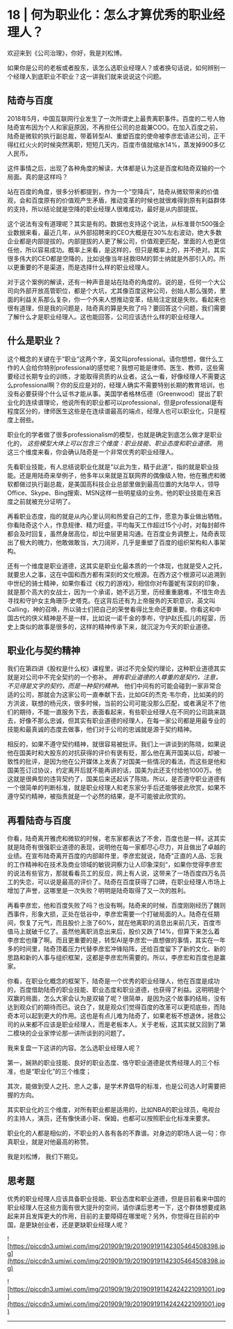 # 18 | 何为职业化：怎么才算优秀的职业经理人？

欢迎来到《公司治理》，你好，我是刘松博。

如果你是公司的老板或者股东，该怎么选职业经理人？或者换句话说，如何辨别一个经理人到底职业不职业？这一讲我们就来说说这个问题。

## 陆奇与百度

2018年5月，中国互联网行业发生了一次所谓史上最贵离职事件。百度的二号人物陆奇宣布因为个人和家庭原因，不再担任公司的总裁兼COO。在加入百度之前，陆奇是微软的执行副总裁，带着转型AI、重塑百度的使命被李彦宏请进公司，正干得红红火火的时候突然离职，短短几天内，百度市值就缩水14%，蒸发掉900多亿人民币。

这件事情之后，出现了各种角度的解读，大体都是认为这是百度和陆奇双输的一个局面。真的是这样吗？

站在百度的角度，很多分析都提到，作为一个“空降兵”，陆奇从微软带来的价值观，会和百度原有的价值观产生矛盾，推动变革的时候也就很难得到原有利益群体的支持，所以结论就是空降的职业经理人很难成功，最好是从内部提拔。

这个说法有没有道理呢？其实是有的。数据也支持这个说法，从标准普尔500强企业数据来看，最近几年，从外部招聘来的CEO大概是在30%左右波动，绝大多数企业都是内部提拔的。内部提拔的人更了解公司，价值观更匹配，里面的人也更信任他，所以容易成功。概率上来看，是这样的，但只是概率上的，并不绝对。其实很多伟大的CEO都是空降的，比如说像当年拯救IBM的郭士纳就是外部引入的。所以更重要的不是渠道，而是选择什么样的职业经理人。

对于这个案例的解读，还有一种声音是站在陆奇的角度的。说的是，任何一个大公司向外部开放高管职位，都是个大坑，尤其像百度这种公司，创始人那么强势，里面的利益关系那么复杂，你一个外来人想推动变革，结局注定就是失败。看起来也很有道理，但是我的问题是，陆奇真的算是失败了吗？要回答这个问题，我们需要了解什么才是职业经理人。这也能回答，公司应该选什么样的职业经理人。

## 什么是职业？

这个概念的关键在于“职业”这两个字，英文叫professional。请你想想，做什么工作的人会给你特别professional的感觉呢？我想可能是律师、医生、教师，这些需要经过长期专业的训练，才能取得资质的从业者。这么一看，好像经理人不需要这么professional啊？你的反应是对的，经理人确实不需要特别长期的教育培训，也没有必要获得个什么证书才能从事。美国学者格林伍德（Greenwood）提出了职业化的连续谱理论，他说所有的职业都可以professional，但是professional是有程度区分的，律师医生这些是在连续谱最高的端点，经理人也可以职业化，只是程度上弱些。

职业化的学者做了很多professionalism的模型，也就是确定到底怎么做才是职业化的， *这些模型大体上可以包含三个维度：职业技能、职业态度和职业道德。* 用这三个维度来看，你会确认陆奇是一个非常优秀的职业经理人。

先看职业技能，有人总结说职业化就是“以此为生，精于此道”，指的就是职业技能。还是用陆奇来举例子，他多年以来就是互联网界的偶像级人物，他在雅虎和微软都做过执行副总裁，是美国高科技企业总部里做到最高位置的大陆华人，领导Office、Skype、Bing搜索、MSN这样一些明星级的业务。他的职业技能在来百度之前就被充分证明了。

再看职业态度，指的就是从内心里认同和热爱自己的工作，愿意为事业做出牺牲。你看陆奇这个人，作息规律、精力旺盛，平均每天工作超过15个小时，对每封邮件都会及时回复，虽然身居高位，却比中层更易沟通。在百度业务调整上，陆奇表现出了极大的魄力，他敢做敢当，大刀阔斧，几乎是重塑了百度的组织架构和人事架构。

还有一个维度是职业道德，这其实是职业化最本质的一个体现，也就是受人之托，就要忠人之事，这在中国和西方都有深刻的文化根源。在西方这个根源可以追溯到中世纪的骑士精神，如果你看过《权力的游戏》，相信你对布蕾妮有深刻的印象，就是那个高大的女战士，因为一个承诺，她不远万里，历经重重磨难，不惜生命去寻找和守护女主角珊莎·史塔克。在这背后还有为上帝服务的天职意识，英文叫Calling，神的召唤，所以骑士们把自己的荣誉看得比生命还要重要。你看这和中国古代的侠义精神是不是一样，比如说一诺千金的季布，守护赵氏孤儿的程婴，历史上类似的故事是很多的，这样的精神传承下来，就沉淀为今天的职业道德。

## 职业化与契约精神

我们在第四讲《股权是什么权》课程里，讲过不完全契约理论，这种职业道德其实就是对公司中不完全契约的一个弥补。 *拥有职业道德的人尊重的是契约，注意，不见得是文字的契约，而是一种契约精神。* 他们中间有的可能会碰到一家非常合适的公司，那就会为这家公司一直奉献下去，比如GE的杰克·韦尔奇，比如美的的方洪波，联想的杨元庆，很多时候，当前的公司可能没那么匹配，或者满足不了他们的期待，不能一直服务下去，表面看起来，有些职业经理人在不同的公司跳来跳去，好像不那么忠诚，但其实有职业道德的经理人，在每一家公司都是用最专业的技能和最真诚的态度去做事，他们对于公司的忠诚就是源于契约精神。

相反的，如果不遵守契约精神，就很容易被批评。我们上一讲谈到的陈晓，如果说他在国美时和大股东的对抗获得的评价有褒有贬，那么他在离开国美以后，却被一致性的批评，是因为他在公开媒体上发表了对国美一些情况的看法，而这些是他和国美签订过协议，约定离开后就不能再讲的话，国美为此还支付给他1000万。他这就是很典型的违背契约了，国美后来还起诉了陈晓。所以，是否遵守职业道德有一个很简单的判断标准，就是职业经理人和老东家分手后还能够彼此欣赏，如果不遵守契约精神，被指责就是一个必然的结果，是不可能彼此欣赏的。

## 再看陆奇与百度

你看，陆奇离开雅虎和微软的时候，老东家都表达了不舍，百度也是一样。这其实就是陆奇有很强职业道德的表现，说明他在每一家都尽心尽力，并且做出了卓越的业绩。在宣布陆奇离开百度的内部邮件里，李彦宏就说，陆奇“正直的人品、忘我的工作精神和在技术及商业领域的敏锐洞察力让人印象深刻“，如果你觉得李彦宏的说法有些官方，那就看看员工的反应，网上有人说，这带来了一场百度四万名员工的失恋，可以说是最高的评价了。陆奇在百度获得了口碑，在职业经理人市场上增加了声誉，这哪里是一次失败？明明是陆奇取得了又一次的胜利。

再看李彦宏，他和百度失败了吗？也没有啊。陆奇来的时候，百度刚刚经历了魏则西事件，形象大损，正处在低谷中，李彦宏需要一个打破局面的人。陆奇在任期间，恢复了元气，而且股价上涨了60%，就在他离职的消息出来前几天，百度市值马上就破千亿了。虽然他离职消息出来后，股价又跌了14%，但算下来怎么着李彦宏也赚了啊。而且更重要的是，转型AI是李彦宏一直想做的事情，其实在一年多的时间里，陆奇顶着压力代替李彦宏冲锋陷阵，还给百度留下了新的文化、新的思路和新的人事与组织框架，这都是李彦宏所需要的。所以，李彦宏和百度也是赢家。

你看，在职业化概念的框架下，陆奇是一个优秀的职业经理人，他在百度是成功的，百度借助陆奇的职业技能、职业态度和职业道德，也获得了利益。这明明是个双赢的局面，怎么大家会认为是双输了呢？很简单，是因为这个故事的结局，没有达到观众们的期待而已。说白了，就是观众们觉得百度的改革可以更彻底些，而陆奇本可以起到更大的作用。这也是有点儿难为陆奇了，如果老板不想退休，拯救公司的从来都不应该是职业经理人，而是老板本人。关于老板，这其实就又回到了第二模块的企业家悖论那一讲所谈到的问题了。

我来复盘一下这讲的内容。怎么选职业经理人呢？

第一，娴熟的职业技能、良好的职业态度、恪守职业道德是优秀经理人的三个标准，也是“职业化”的三个维度；

其次，能做到受人之托、忠人之事，是学术界倡导的标准，也是公司选人时需要把握的方向。

其实职业化的三个维度，对所有职业都是适用的，比如NBA的职业球员，电视台的主持人，演员，还有像快递小哥、保姆，也都可以按照职业化标准来要求。

职业化的人都是相似的，不职业的人各有各的不靠谱。对身边的职场人说一句：你真职业，就是对他最高的称赞。

我是刘松博， 我们下期见。

## 思考题

优秀的职业经理人应该具备职业技能、职业态度和职业道德，但是目前看来中国的职业经理人在这些方面有很大提升的空间，请你课后思考一下，这个群体想要成熟起来并且发挥更大的作用，目前的主要障碍在哪里呢？另外，你觉得在目前的中国，是更缺创业者，还是更缺职业经理人呢？

![https://piccdn3.umiwi.com/img/201909/19/201909191142305464508398.jpg](https://piccdn3.umiwi.com/img/201909/19/201909191142305464508398.jpg)

![https://piccdn3.umiwi.com/img/201909/19/201909191142424221091001.jpg](https://piccdn3.umiwi.com/img/201909/19/201909191142424221091001.jpg)

---

